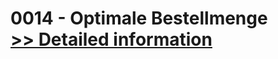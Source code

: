# 0014 - Optimale Bestellmenge<br />[>> Detailed information](https://secure.shareit.com/shareit/product.html?productid=300646727&affiliateid=200057808)